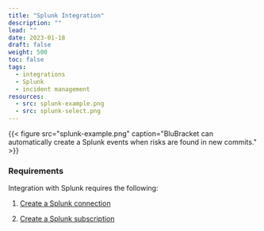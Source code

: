 ```yaml
---
title: "Splunk Integration"
description: ""
lead: ""
date: 2023-01-18
draft: false
weight: 500
toc: false
tags:
  - integrations
  - Splunk
  - incident management
resources:
  - src: splunk-example.png
  - src: splunk-select.png
---
```

{{< figure src="splunk-example.png" caption="BluBracket can automatically create a Splunk events when risks are found in new commits." >}}

### Requirements

Integration with Splunk requires the following:

1. [Create a Splunk connection](/how-to/incident-management/splunk/connection/)

2. [Create a Splunk subscription](/how-to/incident-management/splunk/subscription/)
